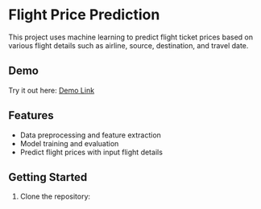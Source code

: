 # Flight Price Prediction

This project uses machine learning to predict flight ticket prices based on various flight details such as airline, source, destination, and travel date.

## Demo
Try it out here: [Demo Link](https://drive.google.com/file/d/11b9y9O2IeYa_hspJFQ2iALIft0qFoWfa/view?usp=sharing)

## Features
- Data preprocessing and feature extraction
- Model training and evaluation
- Predict flight prices with input flight details

## Getting Started
1. Clone the repository:
